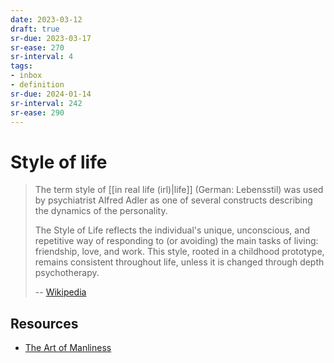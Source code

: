 ```yaml
---
date: 2023-03-12
draft: true
sr-due: 2023-03-17
sr-ease: 270
sr-interval: 4
tags:
- inbox
- definition
sr-due: 2024-01-14
sr-interval: 242
sr-ease: 290
---
```


# Style of life

> The term style of [[in real life (irl)|life]] (German: Lebensstil) was used by
> psychiatrist Alfred Adler as one of several constructs describing the dynamics
> of the personality.
>
> The Style of Life reflects the individual's unique, unconscious, and
> repetitive way of responding to (or avoiding) the main tasks of living:
> friendship, love, and work. This style, rooted in a childhood prototype,
> remains consistent throughout life, unless it is changed through depth
> psychotherapy.
>
> -- [Wikipedia](https://en.wikipedia.org/wiki/Style_of_life)

## Resources

- [The Art of Manliness](https://www.artofmanliness.com/)
